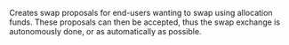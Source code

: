 Creates swap proposals for end-users wanting to swap using allocation funds. These proposals can then be accepted, thus the swap exchange is autonomously done, or as automatically as possible.

